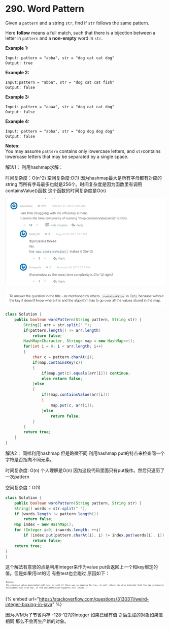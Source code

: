 # 290. Word Pattern

Given a `pattern` and a string `str`, find if `str` follows the same pattern.

Here **follow** means a full match, such that there is a bijection between a letter in `pattern` and a **non-empty** word in `str`.

**Example 1:**

```text
Input: pattern = "abba", str = "dog cat cat dog"
Output: true
```

**Example 2:**

```text
Input:pattern = "abba", str = "dog cat cat fish"
Output: false
```

**Example 3:**

```text
Input: pattern = "aaaa", str = "dog cat cat dog"
Output: false
```

**Example 4:**

```text
Input: pattern = "abba", str = "dog dog dog dog"
Output: false
```

**Notes:**  
You may assume `pattern` contains only lowercase letters, and `str`contains lowercase letters that may be separated by a single space.

解法1： 利用hashmap求解：

时间复杂度：O\(n^2\) 空间复杂度:O\(1\) 因为hashmap最大是所有字母都有对应的string 而所有字母最多也就是256个。时间复杂度是因为函数里有调用containsValue\(\)函数 这个函数的时间复杂度是O\(n\)

![](../.gitbook/assets/image%20%2819%29.png)

![](../.gitbook/assets/image%20%289%29.png)

```java
class Solution {
    public boolean wordPattern(String pattern, String str) {
        String[] arr = str.split(" ");
        if(pattern.length() != arr.length)
            return false;
        HashMap<Character, String> map = new HashMap<>();
        for(int i = 0; i < arr.length; i++)
        {
            char c = pattern.charAt(i);
            if(map.containsKey(c))
            {
                if(map.get(c).equals(arr[i])) continue;
                else return false;
            }else
            {
                if(!map.containsValue(arr[i]))
                {
                    map.put(c, arr[i]);
                }else
                    return false;
            }
        }
        return true;
    }
}
```

解法2： 同样利用hashmap 但是略微不同  利用hashmap put的特点来检查同一个字符是否指向不同元素。

时间复杂度: O\(n\) 个人理解是O\(n\) 因为这段代码里面只有put操作。然后只遍历了一次pattern

空间复杂度：O\(1\)

```java
class Solution {
    public boolean wordPattern(String pattern, String str) {
    String[] words = str.split(" ");
    if (words.length != pattern.length())
        return false;
    Map index = new HashMap();
    for (Integer i=0; i<words.length; ++i)
        if (index.put(pattern.charAt(i), i) != index.put(words[i], i))
            return false;
    return true;
}
}
```

这个解法有意思的点是利用Integer来作为value put会返回上一个和key绑定的值。但是如果用int的话 有些test也会跑过 原因如下：

![](../.gitbook/assets/image%20%281%29.png)

{% embed url="https://stackoverflow.com/questions/3130311/weird-integer-boxing-in-java" %}

因为JVM为了节省内存 -128-127的Integer 如果已经有值 之后生成的对象如果值相同 那么不会再生产新的对象。



